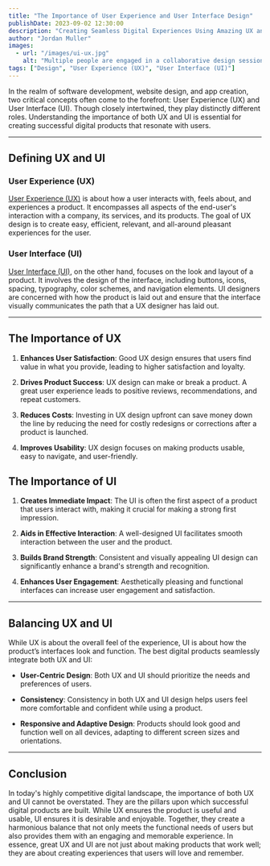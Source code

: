```yaml
---
title: "The Importance of User Experience and User Interface Design"
publishDate: 2023-09-02 12:30:00
description: "Creating Seamless Digital Experiences Using Amazing UX and UI Design"
author: "Jordan Muller"
images:
  - url: "/images/ui-ux.jpg"
    alt: "Multiple people are engaged in a collaborative design session, with one pointing to a wireframe layout on a white paper and the other drawing a diagram with circular elements and text annotations. The scene is a typical setup for design brainstorming, with tools such as colored sticky notes, pens, and other office supplies scattered around, contributing to a creative and organized workspace."
tags: ["Design", "User Experience (UX)", "User Interface (UI)"]
---
```


In the realm of software development, website design, and app creation, two critical concepts often come to the forefront: User Experience (UX) and User Interface (UI). Though closely intertwined, they play distinctly different roles. Understanding the importance of both UX and UI is essential for creating successful digital products that resonate with users. 

---

## Defining UX and UI

### User Experience (UX)

[User Experience (UX)](https://en.wikipedia.org/wiki/User_experience_design) is about how a user interacts with, feels about, and experiences a product. It encompasses all aspects of the end-user's interaction with a company, its services, and its products. The goal of UX design is to create easy, efficient, relevant, and all-around pleasant experiences for the user.

### User Interface (UI)

[User Interface (UI)](https://en.wikipedia.org/wiki/User_interface_design), on the other hand, focuses on the look and layout of a product. It involves the design of the interface, including buttons, icons, spacing, typography, color schemes, and navigation elements. UI designers are concerned with how the product is laid out and ensure that the interface visually communicates the path that a UX designer has laid out.

---

## The Importance of UX

1. **Enhances User Satisfaction**: Good UX design ensures that users find value in what you provide, leading to higher satisfaction and loyalty.

2. **Drives Product Success**: UX design can make or break a product. A great user experience leads to positive reviews, recommendations, and repeat customers.

3. **Reduces Costs**: Investing in UX design upfront can save money down the line by reducing the need for costly redesigns or corrections after a product is launched.

4. **Improves Usability**: UX design focuses on making products usable, easy to navigate, and user-friendly.

## The Importance of UI

1. **Creates Immediate Impact**: The UI is often the first aspect of a product that users interact with, making it crucial for making a strong first impression.

2. **Aids in Effective Interaction**: A well-designed UI facilitates smooth interaction between the user and the product.

3. **Builds Brand Strength**: Consistent and visually appealing UI design can significantly enhance a brand's strength and recognition.

4. **Enhances User Engagement**: Aesthetically pleasing and functional interfaces can increase user engagement and satisfaction.

---

## Balancing UX and UI

While UX is about the overall feel of the experience, UI is about how the product’s interfaces look and function. The best digital products seamlessly integrate both UX and UI:

- **User-Centric Design**: Both UX and UI should prioritize the needs and preferences of users.

- **Consistency**: Consistency in both UX and UI design helps users feel more comfortable and confident while using a product.

- **Responsive and Adaptive Design**: Products should look good and function well on all devices, adapting to different screen sizes and orientations.

---

## Conclusion

In today's highly competitive digital landscape, the importance of both UX and UI cannot be overstated. They are the pillars upon which successful digital products are built. While UX ensures the product is useful and usable, UI ensures it is desirable and enjoyable. Together, they create a harmonious balance that not only meets the functional needs of users but also provides them with an engaging and memorable experience. In essence, great UX and UI are not just about making products that work well; they are about creating experiences that users will love and remember.